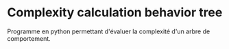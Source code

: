 # Complexity calculation behavior tree

Programme en python permettant d'évaluer la complexité d'un arbre de comportement.
